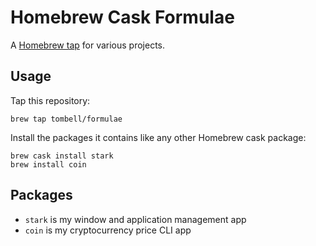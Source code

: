 # Homebrew Cask Formulae

A [Homebrew tap][brew-tap] for various projects.

## Usage

Tap this repository:

    brew tap tombell/formulae

Install the packages it contains like any other Homebrew cask package:

    brew cask install stark
    brew install coin

## Packages

  - `stark` is my window and application management app
  - `coin` is my cryptocurrency price CLI app

[brew-tap]: https://github.com/Homebrew/brew/blob/master/docs/brew-tap.md
